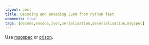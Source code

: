 ```yaml
---
layout: post
title: Decoding and encoding JSON from Python fast
comments: true
tags: [decode,encode,json,serialisation,deserialisation,msgspec]
---
```


Use [msgspec](https://jcristharif.com/msgspec/benchmarks.html) or [orjson](https://github.com/ijl/orjson).